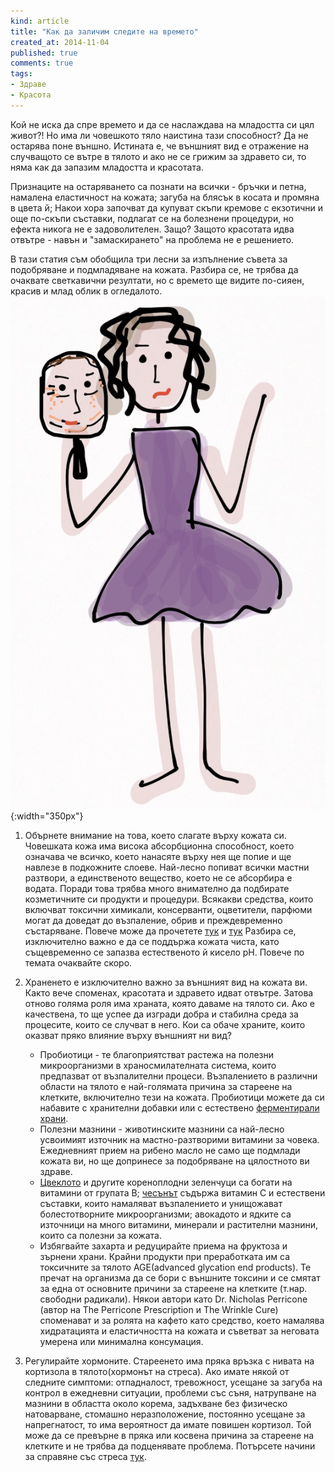 ```yaml
---
kind: article
title: "Как да заличим следите на времето"
created_at: 2014-11-04 
published: true
comments: true
tags:
- Здраве
- Красота
--- 
```

Кой не иска да спре времето и да се наслаждава на младостта си цял живот?! Но има ли човешкото тяло наистина тази способност? Да не остарява поне външно. Истината е, че външният вид е отражение на случващото се вътре в тялото и ако не се грижим за здравето си, то няма как да запазим младостта и красотата.

Признаците на остаряването са познати на всички - бръчки и петна, намалена еластичност на кожата; загуба на блясък в косата и промяна в цвета й; Накои хора започват да купуват скъпи кремове с екзотични и още по-скъпи съставки, подлагат се на болезнени процедури, но ефекта никога не е задоволителен. Защо? Защото красотата идва отвътре - навън и "замаскирането" на проблема не е решението.

<!-- more -->

В тази статия съм обобщила три лесни за изпълнение съвета за подобряване и подмладяване на кожата. Разбира се, не трябва да очаквате светкавични резултати, но с времето ще видите по-сияен, красив и млад облик в огледалото.<br />
![Антиейджинг](/images/posts/Antiaging.jpg){:width="350px"}<br />

1. Обърнете внимание на това, което слагате върху кожата си. Човешката кожа има висока абсорбционна способност, което означава че всичко, което нанасяте върху нея ще попие и ще навлезе в подкожните слоеве. Най-лесно попиват всички мастни разтвори, а единственото вещество, което не се абсорбира е водата. Поради това трябва много внимателно да подбирате козметичните си продукти и процедури. Всякакви средства, които включват токсични химикали, консерванти, оцветители, парфюми могат да доведат до възпаление, обрив и преждевременно състаряване. Повече може да прочетете [тук](/blog/2014-07-05-%D0%BE%D0%BF%D0%B0%D1%81%D0%BD%D0%B0%D1%82%D0%B0-%D0%BA%D0%BE%D0%B7%D0%BC%D0%B5%D1%82%D0%B8%D0%BA%D0%B0/) и [тук](/blog/2014-07-12-%D0%BE%D0%BF%D0%B0%D1%81%D0%BD%D0%B0%D1%82%D0%B0-%D0%BA%D0%BE%D0%B7%D0%BC%D0%B5%D1%82%D0%B8%D0%BA%D0%B0-2/) Разбира се, изключително важно е да се поддържа кожата чиста, като същевременно се запазва естественото й кисело pH. Повече по темата очаквайте скоро.<br />

2. Храненето е изключително важно за външният вид на кожата ви. Както вече споменах, красотата и здравето идват отвътре. Затова отново голяма роля има храната, която даваме на тялото си. Ако е качествена, то ще успее да изгради добра и стабилна среда за процесите, които се случват в него. Кои са обаче храните, които оказват пряко влияние върху външният ни вид?<br />
    * Пробиотици - те благоприятстват растежа на полезни микроорганизми в храносмилателната система, които предпазват от възпалителни процеси. Възпалението в различни области на тялото е най-голямата причина за стареене на клетките, включително тези на кожата. Пробиотици можете да си набавите с хранителни добавки или с естествено [ферментирали храни](/blog/2014-10-14-%D1%84%D0%B5%D1%80%D0%BC%D0%B5%D0%BD%D1%82%D0%B8%D1%80%D0%B0%D0%BB%D0%B8-%D1%85%D1%80%D0%B0%D0%BD%D0%B8/).
    * Полезни мазнини - животинските мазнини са най-лесно усвоимият източник на мастно-разтворими витамини за човека. Ежедневният прием на рибено масло не само ще подмлади кожата ви, но ще допринесе за подобряване на цялостното ви здраве. 
    * [Цвеклото](/blog/2014-10-07-%D1%87%D0%B5%D1%80%D0%B2%D0%B5%D0%BD%D0%BE-%D1%86%D0%B2%D0%B5%D0%BA%D0%BB%D0%BE/) и другите кореноплодни зеленчуци са богати на витамини от групата В; [чесънът](/blog/2014-09-14-%D1%87%D0%B5%D1%81%D1%8A%D0%BD/) съдържа витамин С и естествени съставки, които намаляват възпалението и унищожават болестотворните микроорганизми; авокадото и ядките са източници на много витамини, минерали и растителни мазнини, които са полезни за кожата.
    * Избягвайте захарта и редуцирайте приема на фруктоза и зърнени храни. Крайни продукти при преработката им са токсичните за тялото AGЕ(advanced glycation end products). Те пречат на организма да се бори с външните токсини и се смятат за една от основните причини за стареене на клетките (т.нар. свободни радикали). Някои автори като Dr. Nicholas Perricone (автор на The Perricone Prescription и The Wrinkle Cure) споменават и за ролята на кафето като средство, което намалява хидратацията и еластичността на кожата и съветват за неговата умерена или минимална консумация.<br />

3. Регулирайте хормоните. Стареенето има пряка връзка с нивата на кортизола в тялото(хормонът на стреса). Ако имате някой от следните симптоми: отпадналост, тревожност, усещане за загуба на контрол в ежедневни ситуации, проблеми със съня, натрупване на мазнини в областта около корема, задъхване без физическо натоварване, стомашно неразположение, постоянно усещане за напрегнатост, то има вероятност да имате повишен кортизол. Той може да се превърне в пряка или косвена причина за стареене на клетките и не трябва да подценявате проблема. Потърсете начини за справяне със стреса [тук](/blog/2014-06-29-%D1%81%D1%82%D1%80%D0%B5%D1%81%D1%8A%D1%82/).<br />


